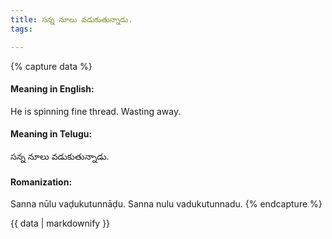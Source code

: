 ```yaml
---
title: సన్న నూలు వడుకుతున్నాడు.
tags:

---
```


{% capture data %}
#### Meaning in English:
He is spinning fine thread.
Wasting away.

#### Meaning in Telugu:
సన్న నూలు వడుకుతున్నాడు.

#### Romanization:
Sanna nūlu vaḍukutunnāḍu.
Sanna nulu vadukutunnadu.
{% endcapture %}

{{ data | markdownify }}

